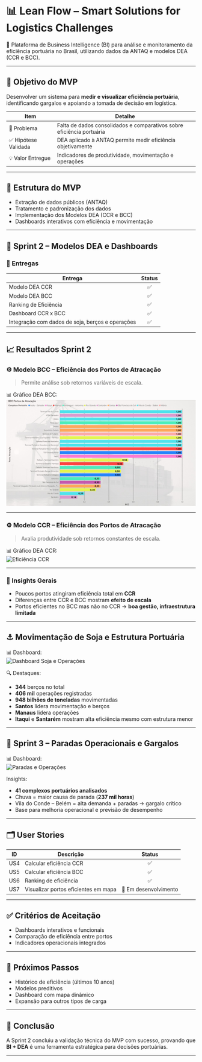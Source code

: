 # 📊 Lean Flow – Smart Solutions for Logistics Challenges

🚀 Plataforma de Business Intelligence (BI) para análise e monitoramento da eficiência portuária no Brasil, utilizando dados da ANTAQ e modelos DEA (CCR e BCC).

---

## 🎯 Objetivo do MVP

Desenvolver um sistema para **medir e visualizar eficiência portuária**, identificando gargalos e apoiando a tomada de decisão em logística.

| Item | Detalhe |
|------|--------|
| 🎯 Problema | Falta de dados consolidados e comparativos sobre eficiência portuária |
| ✅ Hipótese Validada | DEA aplicado à ANTAQ permite medir eficiência objetivamente |
| 💡 Valor Entregue | Indicadores de produtividade, movimentação e operações |

---

## 🧩 Estrutura do MVP

- Extração de dados públicos (ANTAQ)
- Tratamento e padronização dos dados
- Implementação dos Modelos DEA (CCR e BCC)
- Dashboards interativos com eficiência e movimentação

---

## 📅 Sprint 2 – Modelos DEA e Dashboards

### 🔧 Entregas

| Entrega | Status |
|--------|:-----:|
| Modelo DEA CCR | ✅ |
| Modelo DEA BCC | ✅ |
| Ranking de Eficiência | ✅ |
| Dashboard CCR x BCC | ✅ |
| Integração com dados de soja, berços e operações | ✅ |

---

## 📈 Resultados Sprint 2

### ⚙️ Modelo BCC – Eficiência dos Portos de Atracação

> Permite análise sob retornos variáveis de escala.

📊 Gráfico DEA BCC:  
![Eficiência BCC](https://github.com/Ludmilacarmo/LeanFlow/blob/main/Imagens/Grafico%20bbc.jpeg)

---

### ⚙️ Modelo CCR – Eficiência dos Portos de Atracação

> Avalia produtividade sob retornos constantes de escala.

📊 Gráfico DEA CCR:  
![Eficiência CCR](imagens/dashboard_ccr.png)

---

### 🎯 Insights Gerais

- Poucos portos atingiram eficiência total em **CCR**
- Diferenças entre CCR e BCC mostram **efeito de escala**
- Portos eficientes no BCC mas não no CCR → **boa gestão, infraestrutura limitada**

---

## ⚓ Movimentação de Soja e Estrutura Portuária

📊 Dashboard:  
![Dashboard Soja e Operações](imagens/dashboard_soja_operacoes.png)

🔍 Destaques:

- **344** berços no total
- **406 mil** operações registradas
- **948 bilhões de toneladas** movimentadas
- **Santos** lidera movimentação e berços
- **Manaus** lidera operações
- **Itaqui** e **Santarém** mostram alta eficiência mesmo com estrutura menor

---

## 🛑 Sprint 3 – Paradas Operacionais e Gargalos

📊 Dashboard:  
![Paradas e Operações](imagens/dashboard_paradas_operacoes.png)

Insights:

- **41 complexos portuários analisados**
- Chuva = maior causa de parada (**237 mil horas**)
- Vila do Conde – Belém = alta demanda + paradas → gargalo crítico
- Base para melhoria operacional e previsão de desempenho

---

## 🗂️ User Stories

| ID | Descrição | Status |
|----|-----------|:-----:|
| US4 | Calcular eficiência CCR | ✅ |
| US5 | Calcular eficiência BCC | ✅ |
| US6 | Ranking de eficiência | ✅ |
| US7 | Visualizar portos eficientes em mapa | 🔄 Em desenvolvimento |

---

## ✅ Critérios de Aceitação

- Dashboards interativos e funcionais
- Comparação de eficiência entre portos
- Indicadores operacionais integrados

---

## 🔮 Próximos Passos

- Histórico de eficiência (últimos 10 anos)
- Modelos preditivos
- Dashboard com mapa dinâmico
- Expansão para outros tipos de carga

---


## 🧠 Conclusão

A Sprint 2 concluiu a validação técnica do MVP com sucesso, provando que **BI + DEA** é uma ferramenta estratégica para decisões portuárias.

---
